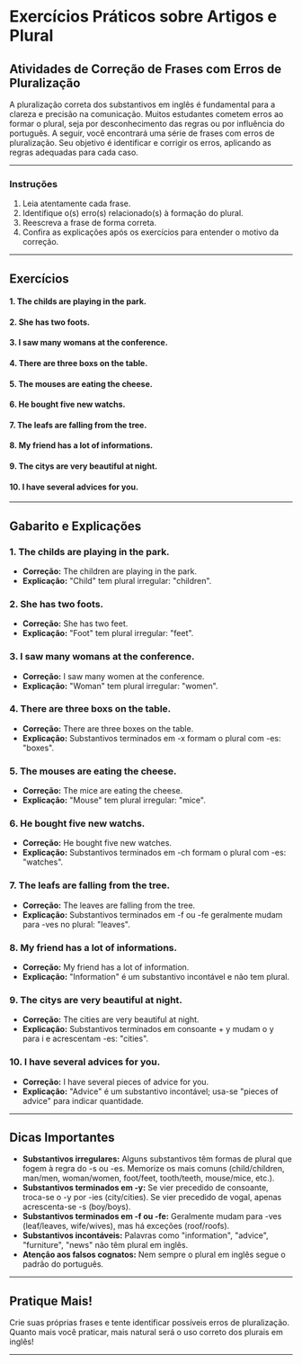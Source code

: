
# Exercícios Práticos sobre Artigos e Plural

## Atividades de Correção de Frases com Erros de Pluralização

A pluralização correta dos substantivos em inglês é fundamental para a clareza e precisão na comunicação. Muitos estudantes cometem erros ao formar o plural, seja por desconhecimento das regras ou por influência do português. A seguir, você encontrará uma série de frases com erros de pluralização. Seu objetivo é identificar e corrigir os erros, aplicando as regras adequadas para cada caso.

---

### **Instruções**

1. Leia atentamente cada frase.
2. Identifique o(s) erro(s) relacionado(s) à formação do plural.
3. Reescreva a frase de forma correta.
4. Confira as explicações após os exercícios para entender o motivo da correção.

---

## **Exercícios**

#### 1. The childs are playing in the park.

#### 2. She has two foots.

#### 3. I saw many womans at the conference.

#### 4. There are three boxs on the table.

#### 5. The mouses are eating the cheese.

#### 6. He bought five new watchs.

#### 7. The leafs are falling from the tree.

#### 8. My friend has a lot of informations.

#### 9. The citys are very beautiful at night.

#### 10. I have several advices for you.

---

## **Gabarito e Explicações**

### 1. **The childs are playing in the park.**
- **Correção:** The children are playing in the park.
- **Explicação:** "Child" tem plural irregular: "children".

### 2. **She has two foots.**
- **Correção:** She has two feet.
- **Explicação:** "Foot" tem plural irregular: "feet".

### 3. **I saw many womans at the conference.**
- **Correção:** I saw many women at the conference.
- **Explicação:** "Woman" tem plural irregular: "women".

### 4. **There are three boxs on the table.**
- **Correção:** There are three boxes on the table.
- **Explicação:** Substantivos terminados em -x formam o plural com -es: "boxes".

### 5. **The mouses are eating the cheese.**
- **Correção:** The mice are eating the cheese.
- **Explicação:** "Mouse" tem plural irregular: "mice".

### 6. **He bought five new watchs.**
- **Correção:** He bought five new watches.
- **Explicação:** Substantivos terminados em -ch formam o plural com -es: "watches".

### 7. **The leafs are falling from the tree.**
- **Correção:** The leaves are falling from the tree.
- **Explicação:** Substantivos terminados em -f ou -fe geralmente mudam para -ves no plural: "leaves".

### 8. **My friend has a lot of informations.**
- **Correção:** My friend has a lot of information.
- **Explicação:** "Information" é um substantivo incontável e não tem plural.

### 9. **The citys are very beautiful at night.**
- **Correção:** The cities are very beautiful at night.
- **Explicação:** Substantivos terminados em consoante + y mudam o y para i e acrescentam -es: "cities".

### 10. **I have several advices for you.**
- **Correção:** I have several pieces of advice for you.
- **Explicação:** "Advice" é um substantivo incontável; usa-se "pieces of advice" para indicar quantidade.

---

## **Dicas Importantes**

- **Substantivos irregulares:** Alguns substantivos têm formas de plural que fogem à regra do -s ou -es. Memorize os mais comuns (child/children, man/men, woman/women, foot/feet, tooth/teeth, mouse/mice, etc.).
- **Substantivos terminados em -y:** Se vier precedido de consoante, troca-se o -y por -ies (city/cities). Se vier precedido de vogal, apenas acrescenta-se -s (boy/boys).
- **Substantivos terminados em -f ou -fe:** Geralmente mudam para -ves (leaf/leaves, wife/wives), mas há exceções (roof/roofs).
- **Substantivos incontáveis:** Palavras como "information", "advice", "furniture", "news" não têm plural em inglês.
- **Atenção aos falsos cognatos:** Nem sempre o plural em inglês segue o padrão do português.

---

## **Pratique Mais!**

Crie suas próprias frases e tente identificar possíveis erros de pluralização. Quanto mais você praticar, mais natural será o uso correto dos plurais em inglês!

---
```